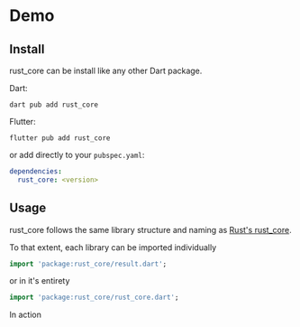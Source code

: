 # Demo

## Install

rust_core can be install like any other Dart package.

Dart:
```shell
dart pub add rust_core
```
Flutter:
```shell
flutter pub add rust_core
```

or add directly to your `pubspec.yaml`:
```yaml
dependencies:
  rust_core: <version>
```

## Usage

rust_core follows the same library structure and naming as [Rust's rust_core](https://doc.rust-lang.org/core/).

To that extent, each library can be imported individually
```dart
import 'package:rust_core/result.dart';
```
or in it's entirety
```dart
import 'package:rust_core/rust_core.dart';
```

In action